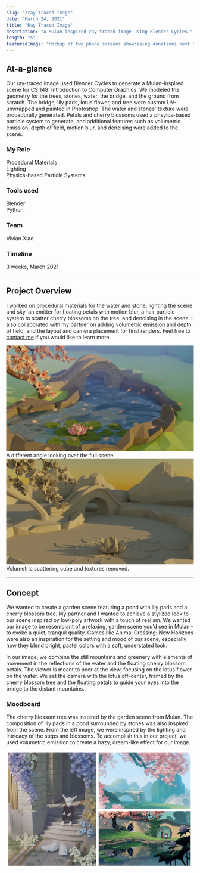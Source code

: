 ```yaml
---
slug: "/ray-traced-image"
date: "March 24, 2021"
title: "Ray Traced Image"
description: "A Mulan-inspired ray-traced image using Blender Cycles."
length: "5"
featuredImage: "Mockup of two phone screens showcasing donations next to Google logo in the center." src="../images/headers/cycles.png"/>
---
```


## At-a-glance

Our ray-traced image used Blender Cycles to generate a Mulan-inspired scene for CS 148: Introduction to Computer Graphics. We modeled the geometry for the trees, stones, water, the bridge, and the ground from scratch. The bridge, lily pads, lotus flower, and tree were custom UV-unwrapped and painted in Photoshop. The water and stones' texture were procedurally generated. Petals and cherry blossoms used a phsyics-based particle system to generate, and additional features such as volumetric emission, depth of field, motion blur, and denoising were added to the scene. 

<div class="row">
    <div class="col-sm">
        <h3>My Role</h3>
        <p>Procedural Materials<br/>
        Lighting<br/>
        Physics-based Particle Systems<br/>
        </p>
    </div>
    <div class="col-sm">
      <h3>Tools used</h3>
      <p>Blender<br/>Python<br/></p>
    </div>
    <div class="col-sm">
      <h3>Team</h3>
      <p>Vivian Xiao</p>
    </div>
    <div class="col-sm">
      <h3>Timeline</h3>
      <p>3 weeks, March 2021</p>
    </div>
</div>

---

## Project Overview

I worked on procedural materials for the water and stone, lighting the scene and sky, an emitter for floating petals with motion blur, a hair particle system to scatter cherry blossoms on the tree, and denoising in the scene. I also collaborated with my partner on adding volumetric emission and depth of field, and the layout and camera placement for final renders. Feel free to [contact me](mailto:amyflo@stanford.edu) if you would like to learn more.

<div class="row">
  <div class="col-md-6">
    <img class="preview" style="width: inherit" alt="otter dancing with a fish"
    src="../images/ray-traced-image/amyflo_vxiao_a.png">
    <figcaption>A different angle looking over the full scene.<figcaption>
  </div>
  <div class="col-md-6">
    <img class="preview" style="width: inherit" alt="otter dancing with a fish"
    src="../images/ray-traced-image/amyflo_vxiao_b.png">
    <figcaption>Volumetric scattering cube and textures removed.<figcaption>
  </div>
</div>

---

## Concept

We wanted to create a garden scene featuring a pond with lily pads and a cherry blossom tree. My partner and I wanted to achieve a stylized look to our scene inspired by low-poly artwork with a touch of realism. We wanted our image to be resemblant of a relaxing, garden scene you’d see in Mulan – to evoke a quiet, tranquil quality. Games like Animal Crossing: New Horizons were also an inspiration for the setting and mood of our scene, especially how they blend bright, pastel colors with a soft, understated look.

In our image, we combine the still mountains and greenery with elements of movement in the reflections of the water and the floating cherry blossom petals. The viewer is meant to peer at the view, focusing on the lotus flower on the water. We set the camera with the lotus off-center, framed by the cherry blossom tree and the floating petals to guide your eyes into the bridge to the distant mountains.


### Moodboard

The cherry blossom tree was inspired by the garden scene from Mulan. The composition of lily pads in a pond surrounded by stones was also inspired from the scene. From the left image, we were inspired by the lighting and intricacy of the steps and blossoms. To accomplish this in our project, we used volumetric emission to create a hazy, dream-like effect for our image.

![Moodboard featuring Mulan.](../images/ray-traced-image/moodboard.png)



<!-- 
## Scene Evolution

### Modeling Geometry

We started by building the main geometry in low poly style, using a combination of custom made objects and imported models. For this scene, we built geometry in a low-poly style based off of a YouTube tutorial by Polygon Runway

### Texturing

#### Bridge

We simplified the bridge geometry since the scene looked too complex with the railings. The bridge was UV unwrapped and we created a custom texture to show a brick pattern.

#### Lilies

The lily pads were downloaded from a 3D model. We UV unwrapped them and created a custom texture to add some leaf-like designs to the flat surface.

### Procedural Material

#### Water

We started the procedural material of the water based off on a Youtube tutorial by Toby Rawal. After creating the texture, it looked a little too artificial and resembled a swimming pool more than it did a pond. Another issue was our geometry. It was originally composed of a structure, but we had to replace it with a mesh that we subdivided and extruded as a plane.

Then, we added water to the scene. At this point, it was showing up but not reflecting shadows or objects in the scene well, so we added a Glossy BSDF and mixed it with our other texture nodes to create a better effect. Eventually, after some adjustments in lighting and strength, we ended up with Musgrave texture nodes combined with bump nodes for both Principled BSDF and Glossy BSDF in a Mix Shader.

#### Stone

For the stones around the pond, we wanted to give them a little texture while still retaining some of the low-poly style.

To do so, we based our texture node roughly off our learnings from the water, adding Voronoi and noise texture nodes multiplied together, then applied with a bump node to the Principled BSDF. This helped give our stones some striations and bumps without affecting the geometry too much since we wanted a subtle look

### Particle System

## Processing

### Motion Blur

### Denoising

### Lighting

### Volumetric Effect

### Depth of Field -->
